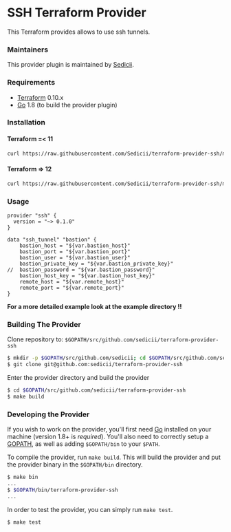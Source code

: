 # SSH Terraform Provider

This Terraform provides allows to use ssh tunnels. 

### Maintainers

This provider plugin is maintained by [Sedicii](https://sedicii.com/).

### Requirements

-	[Terraform](https://www.terraform.io/downloads.html) 0.10.x
-	[Go](https://golang.org/doc/install) 1.8 (to build the provider plugin)

### Installation

#### Terraform =< 11 
```bash
curl https://raw.githubusercontent.com/Sedicii/terraform-provider-ssh/master/scripts/install-ssh-tf-pluging.sh | bash
```

#### Terraform => 12 

```bash
curl https://raw.githubusercontent.com/Sedicii/terraform-provider-ssh/master/scripts/install-ssh-tf12-pluging.sh | bash
```

### Usage

```
provider "ssh" {
  version = "~> 0.1.0"
}

data "ssh_tunnel" "bastion" {
    bastion_host = "${var.bastion_host}"
    bastion_port = "${var.bastion_port}"
    bastion_user = "${var.bastion_user}"
    bastion_private_key = "${var.bastion_private_key}"
//  bastion_password = "${var.bastion_password}"
    bastion_host_key = "${var.bastion_host_key}"
    remote_host = "${var.remote_host}"
    remote_port = "${var.remote_port}"
}
```

**For a more detailed example look at the example directory !!**

### Building The Provider

Clone repository to: `$GOPATH/src/github.com/sedicii/terraform-provider-ssh`

```sh
$ mkdir -p $GOPATH/src/github.com/sedicii; cd $GOPATH/src/github.com/sedicii
$ git clone git@github.com:sedicii/terraform-provider-ssh
```

Enter the provider directory and build the provider

```sh
$ cd $GOPATH/src/github.com/sedicii/terraform-provider-ssh
$ make build
```

### Developing the Provider

If you wish to work on the provider, you'll first need [Go](http://www.golang.org) installed on your machine (version 1.8+ is *required*). You'll also need to correctly setup a [GOPATH](http://golang.org/doc/code.html#GOPATH), as well as adding `$GOPATH/bin` to your `$PATH`.

To compile the provider, run `make build`. This will build the provider and put the provider binary in the `$GOPATH/bin` directory.

```sh
$ make bin
...
$ $GOPATH/bin/terraform-provider-ssh
...
```

In order to test the provider, you can simply run `make test`.

```sh
$ make test
```
